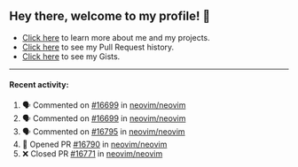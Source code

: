 ## Hey there, welcome to my profile! 👋

- [Click here](https://seandewar.github.io/) to learn more about me and my projects.
- [Click here](https://github.com/search?p=1&q=author%3Aseandewar+is%3Apr) to see my Pull Request history.
- [Click here](https://gist.github.com/seandewar) to see my Gists.

---

#### Recent activity:

<!--START_SECTION:activity-->
1. 🗣 Commented on [#16699](https://github.com/neovim/neovim/issues/16699) in [neovim/neovim](https://github.com/neovim/neovim)
2. 🗣 Commented on [#16699](https://github.com/neovim/neovim/issues/16699) in [neovim/neovim](https://github.com/neovim/neovim)
3. 🗣 Commented on [#16795](https://github.com/neovim/neovim/issues/16795) in [neovim/neovim](https://github.com/neovim/neovim)
4. 💪 Opened PR [#16790](https://github.com/neovim/neovim/pull/16790) in [neovim/neovim](https://github.com/neovim/neovim)
5. ❌ Closed PR [#16771](https://github.com/neovim/neovim/pull/16771) in [neovim/neovim](https://github.com/neovim/neovim)
<!--END_SECTION:activity-->
